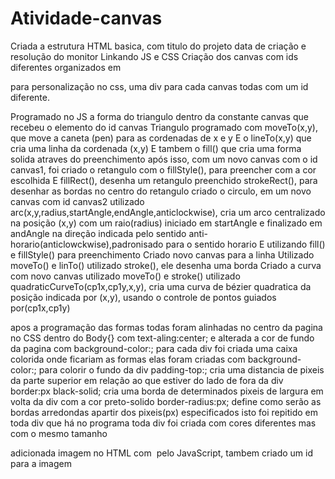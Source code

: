 # Atividade-canvas
Criada a estrutura HTML basica, com  titulo do projeto data de criação e resolução do monitor
Linkando  JS e CSS
Criação dos canvas com ids diferentes organizados em <div> para personalização no css, uma div para cada canvas todas com um id diferente.
  

Programado no JS a forma do triangulo dentro da constante canvas que recebeu o elemento do id canvas
Triangulo programado com moveTo(x,y), que move a caneta (pen) para as cordenadas de x e y
E o lineTo(x,y) que cria uma linha da cordenada (x,y)
E tambem o fill() que cria uma forma solida atraves do preenchimento
após isso, com um novo canvas com o id canvas1, foi criado o retangulo
com o fillStyle(), para preencher com a cor escolhida
E fillRect(), desenha um retangulo preenchido
strokeRect(), para desenhar as bordas no centro do retangulo
criado o circulo, em um novo canvas com id canvas2
utilizado arc(x,y,radius,startAngle,endAngle,anticlockwise), cria um arco centralizado na posição (x,y) com um raio(radius) iniciado em startAngle e finalizado em andAngle na direção indicada pelo sentido anti-horario(anticlowckwise),padronisado para o sentido horario
E utilizando fill() e fillStyle() para preenchimento
Criado novo canvas para a linha
Utilizado moveTo() e linTo() 
utilizado stroke(), ele desenha uma borda 
Criado a curva com novo canvas
utilizado moveTo() e stroke()
utilizado quadraticCurveTo(cp1x,cp1y,x,y), cria uma curva de bézier quadratica da posição indicada por (x,y), usando o controle de pontos guiados por(cp1x,cp1y)
  

apos a programação das formas todas foram alinhadas no centro da pagina no CSS dentro do Body{} com text-aling:center; e alterada a cor de fundo da pagina com background-color:;
  para cada div foi criada uma caixa colorida onde ficariam as formas elas foram criadas com 
  background-color:; para colorir o fundo da div
  padding-top:; cria uma distancia de pixeis da parte superior em relação ao que estiver do lado de fora da div
  border:px black-solid; cria uma borda de determinados pixeis de largura em volta da div com a cor preto-solido
  border-radius:px; define como serão as bordas arredondas apartir dos pixeis(px) especificados
  isto foi repitido em toda div que há no programa 
  toda div foi criada com cores diferentes mas com o mesmo tamanho
  
 
  adicionada imagem no HTML com <img> pelo JavaScript, tambem criado um id para a imagem
 
 
